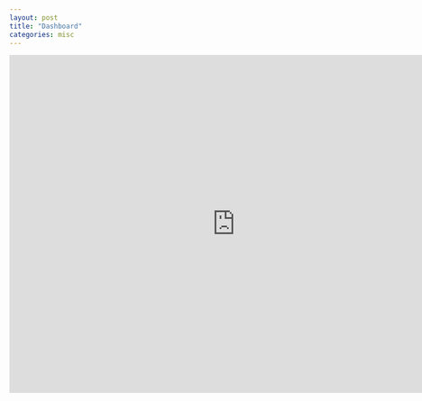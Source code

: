 ```yaml
---
layout: post
title: "Dashboard"
categories: misc
---
```



<html>
<body>
<iframe width="800" height="600" src="https://app.powerbi.com/view?r=eyJrIjoiMmEyOTY3NTItYWNhNi00NGQxLTkxYzEtMmJlZmQyZTg1Zjk2IiwidCI6ImUxMTAyMjkxLTNkYzUtNDA1OC1iMDc3LWQ0YzU4YWJkMWRkOCIsImMiOjEwfQ%3D%3D" frameborder="0" allowFullScreen="true"></iframe>
</body>
</html>
